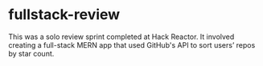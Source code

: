 # fullstack-review
This was a solo review sprint completed at Hack Reactor. It involved creating a full-stack MERN app that used GitHub's API to sort users’ repos by star count.
